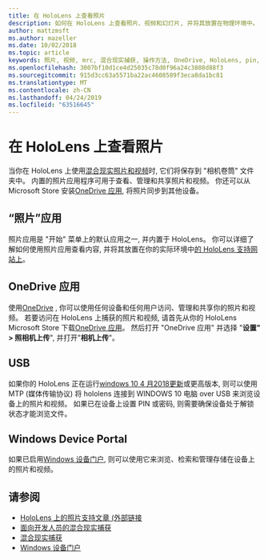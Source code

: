 ```yaml
---
title: 在 HoloLens 上查看照片
description: 如何在 HoloLens 上查看照片、视频和幻灯片, 并将其放置在物理环境中。
author: mattzmsft
ms.author: mazeller
ms.date: 10/02/2018
ms.topic: article
keywords: 照片, 视频, mrc, 混合现实捕获, 操作方法, OneDrive, HoloLens, pin, 放置, 幻灯片
ms.openlocfilehash: 3007bf10d1ce4d25035c78d0f96a24c3808d88f3
ms.sourcegitcommit: 915d3cc63a5571ba22ac4608589f3eca8da1bc81
ms.translationtype: MT
ms.contentlocale: zh-CN
ms.lasthandoff: 04/24/2019
ms.locfileid: "63516645"
---
```

# <a name="see-your-photos-on-hololens"></a>在 HoloLens 上查看照片

当你在 HoloLens 上使用[混合现实照片和视频](mixed-reality-capture.md)时, 它们将保存到 "相机卷筒" 文件夹中。 内置的照片应用程序可用于查看、管理和共享照片和视频。 你还可以从 Microsoft Store 安装[OneDrive 应用](https://www.microsoft.com/p/onedrive/9wzdncrfj1p3), 将照片同步到其他设备。 

## <a name="photos-app"></a>“照片”应用

照片应用是 "开始" 菜单上的默认应用之一, 并内置于 HoloLens。 你可以详细了解如何使用照片应用查看内容, 并将其放置在你的实际环境中[的 HoloLens 支持网站上](https://support.microsoft.com/help/12648)。 

## <a name="onedrive-app"></a>OneDrive 应用

使用[OneDrive](https://onedrive.live.com/) , 你可以使用任何设备和任何用户访问、管理和共享你的照片和视频。 若要访问在 HoloLens 上捕获的照片和视频, 请首先从你的 HoloLens Microsoft Store 下载[OneDrive 应用](https://www.microsoft.com/p/onedrive/9wzdncrfj1p3)。 然后打开 "OneDrive 应用" 并选择 "**设置" > 照相机上传**", 并打开"**相机上传**"。

## <a name="usb"></a>USB 

如果你的 HoloLens 正在运行[windows 10 4 月2018更新](release-notes-april-2018.md)或更高版本, 则可以使用 MTP (媒体传输协议) 将 hololens 连接到 WINDOWS 10 电脑 over USB 来浏览设备上的照片和视频。 如果已在设备上设置 PIN 或密码, 则需要确保设备处于解锁状态才能浏览文件。 

## <a name="windows-device-portal"></a>Windows Device Portal

如果已启用[Windows 设备门户](using-the-windows-device-portal.md#mixed-reality-capture), 则可以使用它来浏览、检索和管理存储在设备上的照片和视频。

## <a name="see-also"></a>请参阅

* [HoloLens 上的照片支持文章 (外部链接](https://support.microsoft.com/help/12648)
* [面向开发人员的混合现实捕获](mixed-reality-capture-for-developers.md)
* [混合现实捕获](mixed-reality-capture.md)
* [Windows 设备门户](using-the-windows-device-portal.md)
